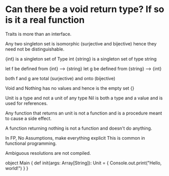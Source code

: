 # Can there be a void return type? If so is it a real function

  Traits is more than an interface.

  Any two singleton set is isomorphic (surjective and bijective)
  hence they need not be distinguishable.

  {int} is a singleton set of Type int
  {string} is a singleton set of type string

  let f be defined from {int} --> {string}
  let g be defined from {string} --> {int}

  both f and g are total (surjective) and onto (bijective)

  Void and Nothing has no values and hence is the empty set {}

  Unit is a type and not a unit of any type
  Nil is both a type and a value and is used for references.

  Any function that returns an unit is not a function and
  is a procedure meant to cause a side effect.

  A function returning nothing is not a function and doesn't do anything.

  In FP, No Assumptions, make everything explicit
  This is common in functional programming.

  Ambiguous resolutions are not compiled.

object Main {
  def init(args: Array[String]): Unit = {
    Console.out.print("Hello, world!")
  }
}
